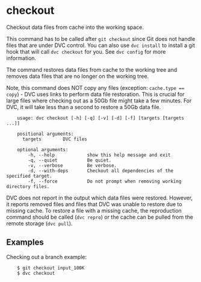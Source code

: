 # checkout

Checkout data files from cache into the working space.

This command has to be called after `git checkout` since Git does not handle
files that are under DVC control. You can also use `dvc install` to install a git
hook that will call `dvc checkout` for you. See `dvc config` for more
information.

The command restores data files from cache to the working tree and removes data
files that are no longer on the working tree.

Note, this command does NOT copy any files (exception: `cache.type == copy`) -
DVC uses links to perform data file restoration. This is crucial for large files
where checking out as a 50Gb file might take a few minutes. For DVC, it will
take less than a second to restore a 50Gb data file.


```usage
    usage: dvc checkout [-h] [-q] [-v] [-d] [-f] [targets [targets ...]]

    positional arguments:
      targets        DVC files

    optional arguments:
        -h, --help            show this help message and exit
        -q, --quiet           Be quiet.
        -v, --verbose         Be verbose.
        -d, --with-deps       Checkout all dependencies of the specified target.
        -f, --force           Do not prompt when removing working directory files.
```

DVC does not report in the output which data files were restored. However, it
reports removed files and files that DVC was unable to restore due to missing
cache. To restore a file with a missing cache, the reproduction command should
be called (`dvc repro`) or the cache can be pulled from the remote storage
(`dvc pull`).

## Examples

Checking out a branch example:

```dvc
    $ git checkout input_100K
    $ dvc checkout
```

